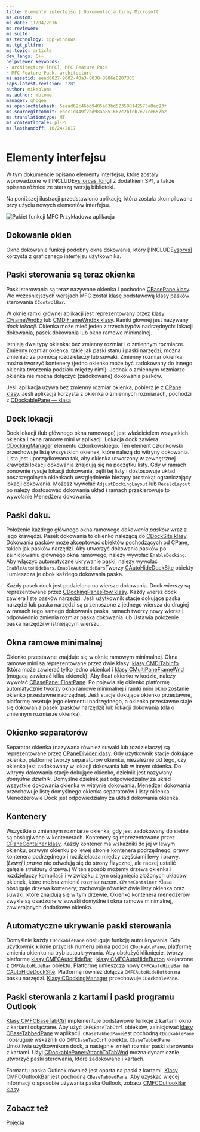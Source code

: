 ```yaml
---
title: Elementy interfejsu | Dokumentacja firmy Microsoft
ms.custom: 
ms.date: 11/04/2016
ms.reviewer: 
ms.suite: 
ms.technology: cpp-windows
ms.tgt_pltfrm: 
ms.topic: article
dev_langs: C++
helpviewer_keywords:
- architecture [MFC], MFC Feature Pack
- MFC Feature Pack, architecture
ms.assetid: eead6827-9602-40a3-8038-8986e8207385
caps.latest.revision: "28"
author: mikeblome
ms.author: mblome
manager: ghogen
ms.openlocfilehash: 5eead62c46bb9405a63bd523508142575a8ad93f
ms.sourcegitcommit: ebec1d449f2bd98aa851667c2bfeb7e27ce657b2
ms.translationtype: MT
ms.contentlocale: pl-PL
ms.lasthandoff: 10/24/2017
---
```

# <a name="interface-elements"></a>Elementy interfejsu
W tym dokumencie opisano elementy interfejsu, które zostały wprowadzone w [!INCLUDE[vs_orcas_long](../atl/reference/includes/vs_orcas_long_md.md)] z dodatkiem SP1, a także opisano różnice ze starszą wersją biblioteki.  
  
 Na poniższej ilustracji przedstawiono aplikację, która została skompilowana przy użyciu nowych elementów interfejsu.  
  
 ![Pakiet funkcji MFC Przykładowa aplikacja](../mfc/media/mfc_featurepack.png "mfc_featurepack")  
  
## <a name="window-docking"></a>Dokowanie okien  
 Okno dokowanie funkcji podobny okna dokowania, który [!INCLUDE[vsprvs](../assembler/masm/includes/vsprvs_md.md)] korzysta z graficznego interfejsu użytkownika.  
  
## <a name="control-bars-are-now-panes"></a>Paski sterowania są teraz okienka  
 Paski sterowania są teraz nazywane okienka i pochodne [CBasePane klasy](../mfc/reference/cbasepane-class.md). We wcześniejszych wersjach MFC został klasę podstawową klasy pasków sterowania `CControlBar`.  
  
 W oknie ramki głównej aplikacji jest reprezentowany przez [klasy CFrameWndEx](../mfc/reference/cframewndex-class.md) lub [CMDIFrameWndEx klasy](../mfc/reference/cmdiframewndex-class.md). Ramki głównej jest nazywany *dock lokacji*. Okienka może mieć jeden z trzech typów nadrzędnych: lokacji dokowania, pasek dokowania lub okno ramowe minimalnej.  
  
 Istnieją dwa typy okienka: bez zmienny rozmiar i o zmiennym rozmiarze. Zmienny rozmiar okienka, takie jak paski stanu i paski narzędzi, można zmieniać za pomocą rozdzielaczy lub suwaki. Zmienny rozmiar okienka można tworzyć kontenery (jedno okienko może być zadokowany do innego okienka tworzenia podziału między nimi). Jednak o zmiennym rozmiarze okienka nie można dołączyć (zadokowane) dokowania pasków.  
  
 Jeśli aplikacja używa bez zmienny rozmiar okienka, pobierz je z [CPane klasy](../mfc/reference/cpane-class.md).  Jeśli aplikacja korzysta z okienka o zmiennych rozmiarach, pochodzi z [CDockablePane — klasa](../mfc/reference/cdockablepane-class.md)  
  
## <a name="dock-site"></a>Dock lokacji  
 Dock lokacji (lub głównego okna ramowego) jest właścicielem wszystkich okienka i okna ramowe mini w aplikacji. Lokacja dock zawiera [CDockingManager](../mfc/reference/cdockingmanager-class.md) elementu członkowskiego. Ten element członkowski przechowuje listę wszystkich okienek, które należą do witryny dokowania. Lista jest uporządkowana tak, aby okienka utworzony w zewnętrznej krawędzi lokacji dokowania znajdują się na początku listy. Gdy w ramach ponownie rysuje lokacji dokowania, pętli tej listy i dostosowuje układ poszczególnych okienkach uwzględnienie bieżący prostokąt ograniczający lokacji dokowania. Możesz wywołać `AdjustDockingLayout` lub `RecalcLayout` po należy dostosować dokowania układ i ramach przekierowuje to wywołanie Menedżera dokowania.  
  
## <a name="dock-bars"></a>Paski doku.  
 Położenie każdego głównego okna ramowego *dokowania pasków* wraz z jego krawędzi. Pasek dokowania to okienko należącą do [CDockSite klasy](../mfc/reference/cdocksite-class.md). Dokowania pasków może akceptować obiektów pochodzących od [CPane](../mfc/reference/cpane-class.md), takich jak pasków narzędzi. Aby utworzyć dokowania pasków po zainicjowaniu głównego okna ramowego, należy wywołać `EnableDocking`. Aby włączyć automatyczne ukrywanie paski, należy wywołać `EnableAutoHideBars`. `EnableAutoHideBars`Tworzy [CAutoHideDockSite](../mfc/reference/cautohidedocksite-class.md) obiekty i umieszcza je obok każdego dokowania paska.  
  
 Każdy pasek dock jest podzielona na wiersze dokowania. Dock wierszy są reprezentowane przez [CDockingPanesRow klasy](../mfc/reference/cdockingpanesrow-class.md). Każdy wiersz dock zawiera listę pasków narzędzi. Jeśli użytkownik stacje dokujące paska narzędzi lub paska narzędzi są przenoszone z jednego wiersza do drugiej w ramach tego samego dokowania paska, ramach tworzy nowy wiersz i odpowiednio zmienia rozmiar paska dokowania lub Ustawia położenie paska narzędzi w istniejącym wierszu.  
  
## <a name="mini-frame-windows"></a>Okna ramowe minimalnej  
 Okienko przestawne znajduje się w oknie ramowym minimalnej. Okna ramowe mini są reprezentowane przez dwie klasy: [klasy CMDITabInfo](../mfc/reference/cmditabinfo-class.md) (która może zawierać tylko jedno okienko) i [klasy CMultiPaneFrameWnd](../mfc/reference/cmultipaneframewnd-class.md) (mogącą zawierać kilku okienek). Aby float okienko w kodzie, należy wywołać [CBasePane::FloatPane](../mfc/reference/cbasepane-class.md#floatpane). Po pojawia się okienko platformę automatycznie tworzy okno ramowe minimalnej i ramki mini okno zostanie okienko przestawne nadrzędnej. Jeśli stacje dokujące okienko przestawne, platformę resetuje jego elementu nadrzędnego, a okienko przestawne staje się dokowania pasek (pasków narzędzi) lub lokacji dokowania (dla o zmiennym rozmiarze okienka).  
  
## <a name="pane-dividers"></a>Okienko separatorów  
 Separator okienka (nazywana również suwaki lub rozdzielaczy) są reprezentowane przez [CPaneDivider klasy](../mfc/reference/cpanedivider-class.md). Gdy użytkownik stacje dokujące okienko, platformę tworzy separatorów okienku, niezależnie od tego, czy okienko jest zadokowany w lokacji dokowania lub w innym okienka. Do witryny dokowania stacje dokujące okienko, dzielnik jest nazywany *domyślne dzielnik*. Domyślne dzielnik jest odpowiedzialny za układ wszystkie dokowania okienka w witrynie dokowania. Menedżer dokowania przechowuje listę domyślnego okienka separatorów i listy okienka. Menedżerowie Dock jest odpowiedzialny za układ dokowania okienka.  
  
## <a name="containers"></a>Kontenery  
 Wszystkie o zmiennym rozmiarze okienka, gdy jest zadokowany do siebie, są obsługiwane w kontenerach. Kontenery są reprezentowane przez [CPaneContainer klasy](../mfc/reference/cpanecontainer-class.md). Każdy kontener ma wskaźniki do jej w lewym okienku, prawym okienku po lewej stronie kontenera podrzędnego, prawy kontenera podrzędnego i rozdzielacza między częściami lewy i prawy. (*Lewej* i *prawo* nie odwołują się do strony fizycznej, ale raczej ustalić gałęzie struktury drzewa.) W ten sposób możemy drzewa okienka i rozdzielaczy kompilacji i w związku z tym osiągnięcia złożonych układów okienek, które można zmienić rozmiar razem. `CPaneContainer` Klasa obsługuje drzewa kontenery; zachowuje również dwie listy okienka oraz suwaki, które znajdują się w tym drzewie. Okienko kontenera menedżerów zwykle są osadzone w suwaki domyślne i okna ramowe minimalnej, zawierających dodatkowe okienka.  
  
## <a name="auto-hide-control-bars"></a>Automatyczne ukrywanie paski sterowania  
 Domyślnie każdy `CDockablePane` obsługuje funkcję autoukrywania. Gdy użytkownik kliknie przycisk numeru pin na podpis `CDockablePane`, platformę zmienia okienku na tryb autoukrywania. Aby obsłużyć kliknięcie, tworzy platformę [klasy CMFCAutoHideBar](../mfc/reference/cmfcautohidebar-class.md) i [klasy CMFCAutoHideButton](../mfc/reference/cmfcautohidebutton-class.md) skojarzone z `CMFCAutoHideBar` obiektu. Platformę umieszcza nowy `CMFCAutoHideBar` na [CAutoHideDockSite](../mfc/reference/cautohidedocksite-class.md). Platformę również dołącza `CMFCAutoHideButton` na pasku narzędzi. [Klasy CDockingManager](../mfc/reference/cdockingmanager-class.md) przechowuje `CDockablePane`.  
  
## <a name="tabbed-control-bars-and-outlook-bars"></a>Paski sterowania z kartami i paski programu Outlook  
 [Klasy CMFCBaseTabCtrl](../mfc/reference/cmfcbasetabctrl-class.md) implementuje podstawowe funkcje z kartami okno z kartami odłączane. Aby użyć `CMFCBaseTabCtrl` obiektów, zainicjować [klasy CBaseTabbedPane](../mfc/reference/cbasetabbedpane-class.md) w aplikacji. `CBaseTabbedPane`jest pochodną `CDockablePane` i obsługuje wskaźnik do `CMFCBaseTabCtrl` obiektu. `CBaseTabbedPane` Umożliwia użytkownikom dock, a następnie zmień rozmiar paski sterowania z kartami. Użyj [CDockablePane::AttachToTabWnd](../mfc/reference/cdockablepane-class.md#attachtotabwnd) można dynamicznie utworzyć paski sterowania, które zadokowane i kartach.  
  
 Formantu paska Outlook również jest oparta na paski z kartami. [Klasy CMFCOutlookBar](../mfc/reference/cmfcoutlookbar-class.md) jest pochodną `CBaseTabbedPane`. Aby uzyskać więcej informacji o sposobie używania paska Outlook, zobacz [CMFCOutlookBar klasy](../mfc/reference/cmfcoutlookbar-class.md).  
  
## <a name="see-also"></a>Zobacz też  
 [Pojęcia](../mfc/mfc-concepts.md)

